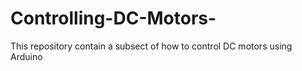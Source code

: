 # Controlling-DC-Motors-
This repository contain a subsect of how to control DC motors using Arduino 
